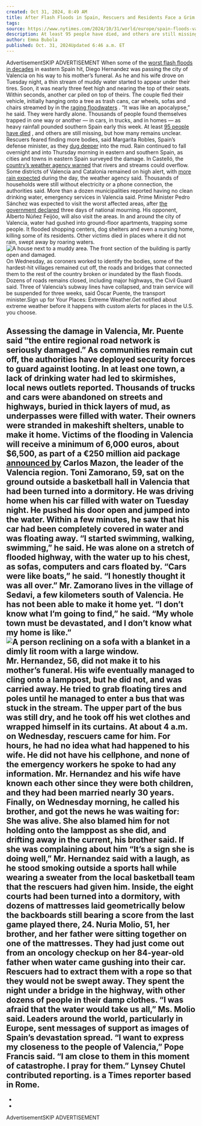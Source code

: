```yaml
---
created: Oct 31, 2024, 8:49 AM
title: After Flash Floods in Spain, Rescuers and Residents Face a Grim Scene - The New York Times
tags: 
source: https://www.nytimes.com/2024/10/31/world/europe/spain-floods-valencia.html
description: At least 95 people have died, and others are still missing, though how many remains unclear. Rescuers feared finding more bodies, the defense minister said.
author: Emma Bubola
published: Oct. 31, 2024Updated 6:46 a.m. ET
---
```


 [ ](https://www.nytimes.com/)
AdvertisementSKIP ADVERTISEMENT
When some of the  [worst flash floods in decades](https://www.nytimes.com/2024/10/30/world/europe/spain-flash-floods.html)  in eastern Spain hit, Diego Hernandez was passing the city of Valencia on his way to his mother’s funeral.
As he and his wife drove on Tuesday night, a thin stream of muddy water started to appear under their tires. Soon, it was nearly three feet high and nearing the top of their seats. Within seconds, another car piled on top of theirs.
The couple fled their vehicle, initially hanging onto a tree as trash cans, car wheels, sofas and chairs streamed by in the  [raging floodwaters](https://www.nytimes.com/2024/10/29/world/europe/rain-spain-cold-drop-dana.html) .
“It was like an apocalypse,” he said.
They were hardly alone. Thousands of people found themselves trapped in one way or another — in cars, in trucks, and in homes — as heavy rainfall pounded southern Spain early this week.
At least  [95 people have died](https://www.nytimes.com/2024/10/30/world/europe/spain-floods-valencia.html) , and others are still missing, but how many remains unclear. Rescuers feared finding more bodies, said Margarita Robles, Spain’s defense minister, as they  [dug deeper](https://www.nytimes.com/video/world/europe/100000009791927/deadly-flash-floods-spain-killed-rescue.html)  into the mud.
Rain continued to fall overnight and into Thursday morning in eastern and southern Spain, as cities and towns in eastern Spain surveyed the damage.
In Castelló, the  [country’s weather agency warned](https://twitter.com/avamet/status/1851886019106242593?ref_src=twsrc%5Etfw%7Ctwcamp%5Etweetembed%7Ctwterm%5E1851886019106242593%7Ctwgr%5E50927fc97dbdf7e45b4d426c5694eb41db7ee696%7Ctwcon%5Es1_&ref_url=https%3A%2F%2Felpais.com%2Fespana%2F2024-10-31%2Fultima-hora-de-la-dana-en-directo.html)  that rivers and streams could overflow. Some districts of Valencia and Catalonia remained on high alert, with  [more rain expected](https://www.aemet.es/es/eltiempo/prediccion/avisos)  during the day, the weather agency said.
Thousands of households were still without electricity or a phone connection, the authorities said. More than a dozen municipalities reported having no clean drinking water, emergency services in Valencia said.
Prime Minister Pedro Sánchez was expected to visit the worst affected areas, after  [the government declared](https://www.lamoncloa.gob.es/presidente/actividades/Paginas/2024/301024-comunicado-luto-dana.aspx)  three days of national mourning. His opponent, Alberto Núñez Feijóo, will also visit the areas.
In and around the city of Valencia, water had gushed into ground-floor apartments, trapping some people. It flooded shopping centers, dog shelters and even a nursing home, killing some of its residents. Other victims died in places where it did not rain, swept away by roaring waters.
![A house next to a muddy area. The front section of the building is partly open and damaged.](https://static01.nyt.com/images/2024/10/31/multimedia/31spain-rain-fzwt/31spain-rain-fzwt-articleLarge.jpg) 
On Wednesday, as coroners worked to identify the bodies, some of the hardest-hit villages remained cut off, the roads and bridges that connected them to the rest of the country broken or inundated by the flash floods. 
Dozens of roads remains closed, including major highways, the Civil Guard said. Three of Valencia’s subway lines have collapsed, and train service will be suspended for three weeks, said Óscar Puente, the transport minister.Sign up for Your Places: Extreme Weather.Get notified about extreme weather before it happens with custom alerts for places in the U.S. you choose.

Assessing the damage in Valencia, Mr. Puente said “the entire regional road network is seriously damaged.”
As communities remain cut off, the authorities have deployed security forces to guard against looting. In at least one town, a lack of drinking water had led to skirmishes, local news outlets reported.
Thousands of trucks and cars were abandoned on streets and highways, buried in thick layers of mud, as underpasses were filled with water. Their owners were stranded in makeshift shelters, unable to make it home.
Victims of the flooding in Valencia will receive a minimum of 6,000 euros, about $6,500, as part of a €250 million aid package  [announced by](https://twitter.com/carlos_mazon_/status/1851907550398001278)  Carlos Mazon, the leader of the Valencia region.
Toni Zamorano, 59, sat on the ground outside a basketball hall in Valencia that had been turned into a dormitory. He was driving home when his car filled with water on Tuesday night. He pushed his door open and jumped into the water. Within a few minutes, he saw that his car had been completely covered in water and was floating away.
“I started swimming, walking, swimming,” he said. He was alone on a stretch of flooded highway, with the water up to his chest, as sofas, computers and cars floated by.
“Cars were like boats,” he said. “I honestly thought it was all over.”
Mr. Zamorano lives in the village of Sedavi, a few kilometers south of Valencia. He has not been able to make it home yet.
“I don’t know what I’m going to find,” he said. “My whole town must be devastated, and I don’t know what my home is like.”
![A person reclining on a sofa with a blanket in a dimly lit room with a large window.](https://static01.nyt.com/images/2024/10/31/multimedia/31spain-rain-qmbt/31spain-rain-qmbt-articleLarge.jpg) 
Mr. Hernandez, 56, did not make it to his mother’s funeral. His wife eventually managed to cling onto a lamppost, but he did not, and was carried away. He tried to grab floating tires and poles until he managed to enter a bus that was stuck in the stream. The upper part of the bus was still dry, and he took off his wet clothes and wrapped himself in its curtains.
At about 4 a.m. on Wednesday, rescuers came for him. For hours, he had no idea what had happened to his wife.
He did not have his cellphone, and none of the emergency workers he spoke to had any information. Mr. Hernandez and his wife have known each other since they were both children, and they had been married nearly 30 years.
Finally, on Wednesday morning, he called his brother, and got the news he was waiting for: She was alive. She also blamed him for not holding onto the lamppost as she did, and drifting away in the current, his brother said.
If she was complaining about him “It’s a sign she is doing well,” Mr. Hernandez said with a laugh, as he stood smoking outside a sports hall while wearing a sweater from the local basketball team that the rescuers had given him.
Inside, the eight courts had been turned into a dormitory, with dozens of mattresses laid geometrically below the backboards still bearing a score from the last game played there, 24.
Nuria Molio, 51, her brother, and her father were sitting together on one of the mattresses. They had just come out from an oncology checkup on her 84-year-old father when water came gushing into their car.
Rescuers had to extract them with a rope so that they would not be swept away. They spent the night under a bridge in the highway, with other dozens of people in their damp clothes.
“I was afraid that the water would take us all,” Ms. Molio said.
Leaders around the world, particularly in Europe, sent messages of support as images of Spain’s devastation spread.
“I want to express my closeness to the people of Valencia,” Pope Francis said. “I am close to them in this moment of catastrophe. I pray for them.”
Lynsey Chutel contributed reporting.
 is a Times reporter based in Rome.
- 
- 
- 

AdvertisementSKIP ADVERTISEMENT



